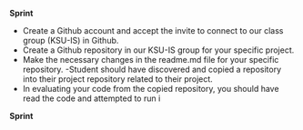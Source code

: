 **Sprint**	

- Create a Github account and accept the invite to connect to our class group (KSU-IS) in Github.
- Create a Github repository in our KSU-IS group for your specific project.
- Make the necessary changes in the readme.md file for your specific repository.
-Student should have discovered and copied a repository into their project repository related to their project.
- In evaluating your code from the copied repository, you should have read the code and attempted to run i
 
 **Sprint**
